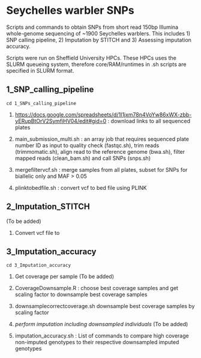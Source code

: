 # Seychelles warbler SNPs

Scripts and commands to obtain SNPs from short read 150bp Illumina whole-genome sequencing of ~1900 Seychelles warblers. This includes 1) SNP calling pipeline, 2) Imputation by STITCH and 3) Assessing imputation accuracy.

Scripts were run on Sheffield University HPCs. These HPCs uses the SLURM queueing system, therefore core/RAM/runtimes in .sh scripts are specified in SLURM format. 

## 1_SNP_calling_pipeline
`cd 1_SNPs_calling_pipeline`

1. https://docs.google.com/spreadsheets/d/1I1jxm78n4VoYw86xWX-zbb-yERupBtOrV2SymfiHV04/edit#gid=0 : download links to all sequenced plates 

2. main_submission_multi.sh : an array job that requires sequenced plate number ID as input to quality check (fastqc.sh), trim reads (trimmomatic.sh), align read to the reference genome (bwa.sh), filter mapped reads (clean_bam.sh) and call SNPs (snps.sh)

3. mergefiltervcf.sh : merge samples from all plates, subset for SNPs for biallelic only and MAF > 0.05

4. plinktobedfile.sh : convert vcf to bed file using PLINK

## 2_Imputation_STITCH

(To be added)

1. Convert vcf file to 

## 3_Imputation_accuracy
`cd 3_Imputation_accuracy`

1. Get coverage per sample (To be added)

2. CoverageDownsample.R : choose best coverage samples and get scaling factor to downsample best coverage samples

3. downsamplecorrectcoverage.sh downsample best coverage samples by scaling factor

4. *perform imputation including downsampled individuals* (To be added)

5. imputation_accuracy.sh : List of commands to compare high coverage non-imputed genotypes to their respective downsampled imputed genotypes

